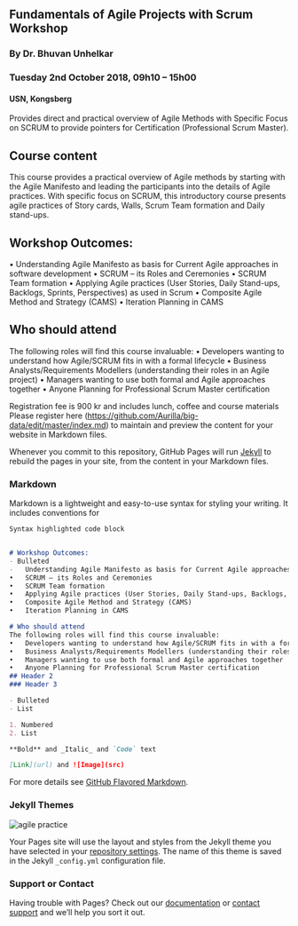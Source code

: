 ## Fundamentals of Agile Projects with Scrum Workshop 
### By Dr. Bhuvan Unhelkar
### Tuesday 2nd October 2018,  09h10 – 15h00
#### USN, Kongsberg

Provides direct and practical overview of Agile Methods with Specific Focus on SCRUM to provide pointers for Certification (Professional Scrum Master). 

## Course content
This course provides a practical overview of Agile methods by starting with the Agile Manifesto and leading the participants into the details of Agile practices. With specific focus on SCRUM, this introductory course presents agile practices of Story cards, Walls, Scrum Team formation and Daily stand-ups.
## Workshop Outcomes:
•	Understanding Agile Manifesto as basis for Current Agile approaches in software development
•	SCRUM – its Roles and Ceremonies
•	SCRUM Team formation
•	Applying Agile practices (User Stories, Daily Stand-ups, Backlogs, Sprints, Perspectives) as used in Scrum
•	Composite Agile Method and Strategy (CAMS)
•	Iteration Planning in CAMS

## Who should attend
The following roles will find this course invaluable:
•	Developers wanting to understand how Agile/SCRUM fits in with a formal lifecycle
•	Business Analysts/Requirements Modellers (understanding their roles in an Agile project)
•	Managers wanting to use both formal and Agile approaches together
•	Anyone Planning for Professional Scrum Master certification

Registration fee is 900 kr and includes lunch, coffee and course materials
Please register here (https://github.com/Aurilla/big-data/edit/master/index.md) to maintain and preview the content for your website in Markdown files.

Whenever you commit to this repository, GitHub Pages will run [Jekyll](https://jekyllrb.com/) to rebuild the pages in your site, from the content in your Markdown files.

### Markdown

Markdown is a lightweight and easy-to-use syntax for styling your writing. It includes conventions for

```markdown
Syntax highlighted code block


# Workshop Outcomes:
- Bulleted
-	Understanding Agile Manifesto as basis for Current Agile approaches in software development
•	SCRUM – its Roles and Ceremonies
•	SCRUM Team formation
•	Applying Agile practices (User Stories, Daily Stand-ups, Backlogs, Sprints, Perspectives) as used in Scrum
•	Composite Agile Method and Strategy (CAMS)
•	Iteration Planning in CAMS

# Who should attend
The following roles will find this course invaluable:
•	Developers wanting to understand how Agile/SCRUM fits in with a formal lifecycle
•	Business Analysts/Requirements Modellers (understanding their roles in an Agile project)
•	Managers wanting to use both formal and Agile approaches together
•	Anyone Planning for Professional Scrum Master certification
## Header 2
### Header 3

- Bulleted
- List

1. Numbered
2. List

**Bold** and _Italic_ and `Code` text

[Link](url) and ![Image](src)
```

For more details see [GitHub Flavored Markdown](https://guides.github.com/features/mastering-markdown/).

### Jekyll Themes

![agile practice](https://user-images.githubusercontent.com/42648853/44541962-e0098800-a70b-11e8-8885-1a693e7a6eac.jpg)


Your Pages site will use the layout and styles from the Jekyll theme you have selected in your [repository settings](https://github.com/Aurilla/big-data/settings). The name of this theme is saved in the Jekyll `_config.yml` configuration file.

### Support or Contact

Having trouble with Pages? Check out our [documentation](https://help.github.com/categories/github-pages-basics/) or [contact support](aurillaa@usn.no) and we’ll help you sort it out.
